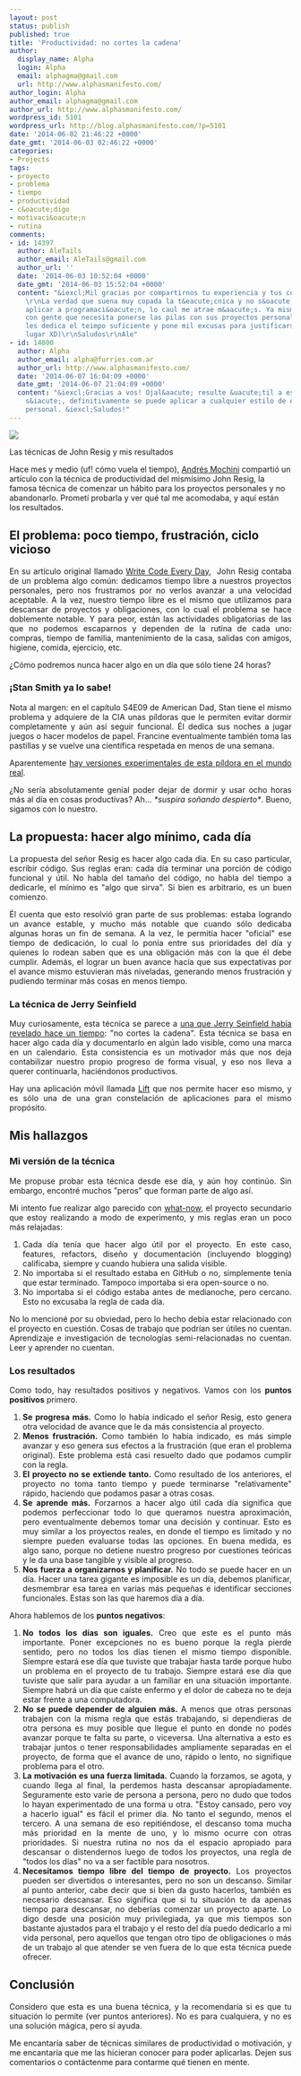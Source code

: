```yaml
---
layout: post
status: publish
published: true
title: 'Productividad: no cortes la cadena'
author:
  display_name: Alpha
  login: Alpha
  email: alphagma@gmail.com
  url: http://www.alphasmanifesto.com/
author_login: Alpha
author_email: alphagma@gmail.com
author_url: http://www.alphasmanifesto.com/
wordpress_id: 5101
wordpress_url: http://blog.alphasmanifesto.com/?p=5101
date: '2014-06-02 21:46:22 +0000'
date_gmt: '2014-06-03 02:46:22 +0000'
categories:
- Projects
tags:
- proyecto
- problema
- tiempo
- productividad
- c&oacute;digo
- motivaci&oacute;n
- rutina
comments:
- id: 14397
  author: AleTails
  author_email: AleTails@gmail.com
  author_url: ''
  date: '2014-06-03 10:52:04 +0000'
  date_gmt: '2014-06-03 15:52:04 +0000'
  content: "&iexcl;Mil gracias por compartirnos tu experiencia y tus concluciones!
    \r\nLa verdad que suena muy copada la t&eacute;cnica y no s&oacute;lo se puede
    aplicar a programaci&oacute;n, lo caul me atrae m&aacute;s. Ya mismo estoy compartiendo
    con gente que necesita ponerse las pilas con sus proyectos personales pero no
    les dedica el teimpo suficiente y pone mil excusas para justificarse (Yo en primer
    lugar XD)\r\nSaludos\r\nAle"
- id: 14800
  author: Alpha
  author_email: alpha@furries.com.ar
  author_url: http://www.alphasmanifesto.com/
  date: '2014-06-07 16:04:09 +0000'
  date_gmt: '2014-06-07 21:04:09 +0000'
  content: "&iexcl;Gracias a vos! Ojal&aacute; resulte &uacute;til a esa gente, y
    s&iacute;, definitivamente se puede aplicar a cualquier estilo de emprendimiento
    personal. &iexcl;Saludos!"
---
```


![](/assets/Calendar_marked.png)

Las técnicas de John Resig y mis resultados

<p>Hace mes y medio (uf! c&oacute;mo vuela el tiempo), <a href="https://github.com/andresmoschini">Andr&eacute;s Mochini</a>&nbsp;comparti&oacute; un art&iacute;culo con la t&eacute;cnica de productividad del mism&iacute;simo John Resig, la famosa t&eacute;cnica de comenzar un h&aacute;bito para los proyectos personales y no abandonarlo. Promet&iacute; probarla y ver qu&eacute; tal me acomodaba, y aqu&iacute; est&aacute;n los resultados.</p>
<p><!--more--></p>
<h2>El problema: poco tiempo, frustraci&oacute;n, ciclo vicioso</h2>
<p style="text-align: justify;">En su art&iacute;culo original llamado <a href="http://ejohn.org/blog/write-code-every-day/">Write Code Every Day</a>, &nbsp;John Resig contaba de un problema algo com&uacute;n: dedicamos tiempo libre a nuestros proyectos personales, pero nos frustramos por no verlos avanzar a una velocidad aceptable. A la vez, nuestro tiempo libre es el mismo que utilizamos para descansar de proyectos y obligaciones, con lo cual el problema se hace doblemente notable. Y para peor, est&aacute;n las actividades obligatorias de las que no podemos escaparnos y&nbsp;dependen de la rutina de cada uno: compras, tiempo de familia, mantenimiento de la casa, salidas con amigos, higiene, comida, ejercicio, etc.</p>
<p style="text-align: justify;">&iquest;C&oacute;mo podremos nunca hacer algo en un d&iacute;a que s&oacute;lo tiene 24 horas?</p>
<h3 style="text-align: justify;">&iexcl;Stan Smith ya lo sabe!</h3>
<p style="text-align: justify;">Nota al margen: en el cap&iacute;tulo S4E09 de American Dad, Stan tiene el mismo problema y adquiere de la CIA unas p&iacute;ldoras que le permiten evitar dormir completamente y a&uacute;n as&iacute; seguir funcional. &Eacute;l dedica sus noches a jugar juegos o hacer modelos de papel. Francine eventualmente tambi&eacute;n toma las pastillas y se vuelve una cient&iacute;fica respetada en menos de una semana.</p>
<p style="text-align: justify;">Aparentemente <a href="http://abcnews.go.com/GMA/DrJohnson/story?id=128275">hay versiones experimentales de esta p&iacute;ldora en el mundo real</a>.</p>
<p style="text-align: justify;">&iquest;No ser&iacute;a absolutamente genial poder dejar de dormir y usar ocho horas m&aacute;s al d&iacute;a en cosas productivas? Ah... <em>*suspira so&ntilde;ando despierto*</em>. Bueno, sigamos con lo nuestro.</p>
<h2>La propuesta: hacer algo m&iacute;nimo, cada d&iacute;a</h2>
<p style="text-align: justify;">La propuesta del se&ntilde;or Resig es hacer algo cada d&iacute;a. En su caso particular, escribir c&oacute;digo. Sus reglas eran: cada d&iacute;a terminar una porci&oacute;n de c&oacute;digo funcional&nbsp;y&nbsp;&uacute;til. No habla del tama&ntilde;o del c&oacute;digo, no habla del tiempo a dedicarle, el m&iacute;nimo es "algo que sirva". Si bien es arbitrario, es un buen comienzo.</p>
<p style="text-align: justify;">&Eacute;l cuenta que esto resolvi&oacute; gran parte de sus problemas: estaba logrando un avance estable, y mucho m&aacute;s notable que cuando s&oacute;lo dedicaba algunas horas un fin de semana. A la vez, le permit&iacute;a hacer "oficial" ese tiempo de dedicaci&oacute;n, lo cual lo pon&iacute;a entre sus prioridades del d&iacute;a y quienes lo rodean saben que es una obligaci&oacute;n m&aacute;s con la que &eacute;l debe cumplir. Adem&aacute;s, el lograr un buen avance hac&iacute;a que sus expectativas por el avance mismo estuvieran m&aacute;s niveladas, generando menos frustraci&oacute;n y pudiendo terminar m&aacute;s cosas en menos tiempo.</p>
<h3>La t&eacute;cnica de Jerry Seinfield</h3>
<p style="text-align: justify;">Muy curiosamente, esta t&eacute;cnica se parece a <a href="http://lifehacker.com/281626/jerry-seinfelds-productivity-secret">una que Jerry Seinfield hab&iacute;a revelado hace un tiempo</a>: "no cortes la cadena". Esta t&eacute;cnica se basa en hacer algo cada d&iacute;a y documentarlo en alg&uacute;n lado visible, como una marca en un calendario. Esta consistencia es un motivador m&aacute;s&nbsp;que nos deja contabilizar&nbsp;nuestro propio progreso de forma visual, y eso nos lleva a querer continuarla, haci&eacute;ndonos productivos.</p>
<p style="text-align: justify;">Hay una aplicaci&oacute;n m&oacute;vil&nbsp;llamada <a href="https://lift.do/">Lift</a> que nos permite hacer eso mismo, y es s&oacute;lo una de una gran constelaci&oacute;n de aplicaciones para el mismo prop&oacute;sito.</p>
<h2>Mis&nbsp;hallazgos</h2>
<h3>Mi versi&oacute;n de la t&eacute;cnica</h3>
<p style="text-align: justify;">Me propuse probar esta t&eacute;cnica desde ese d&iacute;a, y a&uacute;n hoy contin&uacute;o. Sin embargo, encontr&eacute; muchos "peros" que forman parte de algo as&iacute;.</p>
<p style="text-align: justify;">Mi intento&nbsp;fue realizar algo parecido con <a href="https://blog.alphasmanifesto.com/tag/what-now/">what-now</a>, el proyecto secundario que estoy realizando a modo de experimento, y mis reglas eran un poco m&aacute;s relajadas:</p>
<ol style="text-align: justify;">
<li>Cada d&iacute;a ten&iacute;a que hacer algo &uacute;til por el proyecto. En este caso, features, refactors, dise&ntilde;o y documentaci&oacute;n (incluyendo blogging) calificaba, siempre y cuando hubiera una salida visible.</li>
<li>No importaba si el resultado estaba en GitHub o no, simplemente ten&iacute;a que estar terminado. Tampoco importaba si era open-source o no.</li>
<li>No importaba si el c&oacute;digo estaba antes de medianoche, pero cercano. Esto no excusaba la regla de cada d&iacute;a.</li>
</ol>
<p style="text-align: justify;">No lo mencion&eacute; por su obviedad, pero lo hecho deb&iacute;a estar relacionado con el proyecto en cuesti&oacute;n. Cosas de trabajo que podr&iacute;an ser &uacute;tiles no cuentan. Aprendizaje e investigaci&oacute;n de tecnolog&iacute;as semi-relacionadas no cuentan. Leer y aprender no cuentan.</p>
<h3>Los resultados</h3>
<p style="text-align: justify;">Como todo, hay resultados positivos y negativos. Vamos con los <strong>puntos positivos</strong> primero.</p>
<ol style="text-align: justify;">
<li><strong>Se progresa m&aacute;s.</strong>&nbsp;Como lo hab&iacute;a indicado el se&ntilde;or Resig, esto genera otra velocidad de avance que le da m&aacute;s consistencia al proyecto.</li>
<li><strong>Menos frustraci&oacute;n.</strong> Como tambi&eacute;n lo hab&iacute;a indicado, es m&aacute;s simple avanzar y eso genera sus efectos a la frustraci&oacute;n (que eran el problema original). Este problema est&aacute; casi resuelto dado que podamos cumplir con la regla.</li>
<li><strong>El proyecto no se extiende tanto.</strong> Como resultado de los anteriores, el proyecto no toma tanto tiempo y puede terminarse "relativamente" r&aacute;pido, haciendo que podamos pasar a otras cosas.</li>
<li><strong>Se aprende m&aacute;s.</strong> Forzarnos a hacer algo &uacute;til cada d&iacute;a significa que podemos perfeccionar todo lo que queramos nuestra aproximaci&oacute;n, pero eventualmente debemos tomar una decisi&oacute;n y continuar. Esto es muy similar a los proyectos reales, en donde el tiempo es limitado y no siempre pueden evaluarse todas las opciones. En buena medida, es algo sano, porque no detiene nuestro progreso por cuestiones te&oacute;ricas y le da una base tangible y visible al progreso.</li>
<li><strong>Nos fuerza a organizarnos y planificar.</strong>&nbsp;No todo se puede hacer en un d&iacute;a. Hacer una tarea gigante es imposible es un d&iacute;a, debemos planificar, desmembrar esa tarea en varias m&aacute;s peque&ntilde;as e identificar secciones funcionales. Estas son las que haremos d&iacute;a a d&iacute;a.</li>
</ol>
<p style="text-align: justify;">Ahora hablemos de los <strong>puntos negativos</strong>:</p>
<ol>
<li style="text-align: justify;"><strong>No todos los d&iacute;as son iguales.</strong> Creo que este es el punto m&aacute;s importante. Poner excepciones no es bueno porque la regla pierde sentido, pero no todos los d&iacute;as tienen el mismo tiempo disponible. Siempre estar&aacute; ese d&iacute;a que tuviste que trabajar hasta tarde porque hubo un problema en el proyecto de tu trabajo. Siempre estar&aacute; ese d&iacute;a que tuviste que salir para ayudar a un familiar en una situaci&oacute;n importante. Siempre habr&aacute; un d&iacute;a que ca&iacute;ste enfermo y el dolor de cabeza no te deja estar frente a una computadora.</li>
<li style="text-align: justify;"><strong>No se puede depender de alguien m&aacute;s.</strong>&nbsp;A menos que otras personas trabajen con la misma regla que est&aacute;s trabajando, si dependieras de otra persona es muy posible que llegue el punto en donde no pod&eacute;s avanzar porque te falta su parte, o viceversa. Una alternativa a esto es trabajar juntos o tener responsabilidades ampliamente separadas en el proyecto, de forma que el avance de uno, r&aacute;pido o lento, no signifique problema para el otro.</li>
<li style="text-align: justify;"><strong>La motivaci&oacute;n es una fuerza limitada.</strong>&nbsp;Cuando la forzamos, se agota, y cuando llega al final, la perdemos hasta descansar apropiadamente. Seguramente esto var&iacute;e de persona a persona, pero no dudo que todos lo hayan experimentado de una forma u otra. "Estoy cansado, pero voy a hacerlo igual" es f&aacute;cil el primer d&iacute;a. No tanto el segundo, menos el tercero. A una semana de eso repiti&eacute;ndose, el descanso toma mucha m&aacute;s prioridad en la mente de uno, y lo mismo ocurre con otras prioridades. Si nuestra rutina no nos da el espacio apropiado para descansar o distendernos luego de todos los proyectos, una regla de "todos los d&iacute;as" no va a ser factible para nosotros.</li>
<li style="text-align: justify;"><strong>Necesitamos tiempo libre del tiempo de proyecto.</strong>&nbsp;Los proyectos pueden ser divertidos o interesantes, pero no son un descanso. Similar al punto anterior, cabe decir que si bien da gusto hacerlos, tambi&eacute;n es necesario descansar. Eso significa que si tu situaci&oacute;n te da apenas tiempo para descansar, no deber&iacute;as comenzar un proyecto aparte. Lo digo desde una posici&oacute;n muy privilegiada, ya que mis tiempos son bastante ajustados para el trabajo y el resto del d&iacute;a puedo dedicarlo a mi vida personal, pero aquellos que tengan otro tipo de obligaciones o m&aacute;s de un trabajo al que atender se ven fuera de lo que esta t&eacute;cnica puede ofrecer.</li>
</ol>
<h2>Conclusi&oacute;n</h2>
<p style="text-align: justify;">Considero que esta es una buena t&eacute;cnica, y la recomendar&iacute;a si es que tu situaci&oacute;n lo permite (ver puntos anteriores). No es para cualquiera, y no es una soluci&oacute;n m&aacute;gica, pero s&iacute; ayuda.</p>
<p style="text-align: justify;">Me encantar&iacute;a saber de t&eacute;cnicas similares de productividad o motivaci&oacute;n, y me encantar&iacute;a que me las hicieran conocer para poder aplicarlas. Dejen sus comentarios o cont&aacute;ctenme para contarme qu&eacute; tienen en mente.</p>
